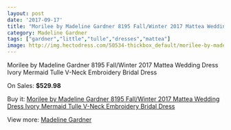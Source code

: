 ```yaml
---
layout: post
date: '2017-09-17'
title: "Morilee by Madeline Gardner 8195 Fall/Winter 2017 Mattea Wedding Dress Ivory Mermaid Tulle V-Neck Embroidery Bridal Dress"
category: Madeline Gardner
tags: ["gardner","little","tulle","dresses","mattea"]
image: http://img.hectodress.com/50534-thickbox_default/morilee-by-madeline-gardner-8195-fall-winter-2017-mattea-wedding-dress-ivory-mermaid-tulle-v-neck-embroidery-bridal-dress.jpg
---
```

Morilee by Madeline Gardner 8195 Fall/Winter 2017 Mattea Wedding Dress Ivory Mermaid Tulle V-Neck Embroidery Bridal Dress

On Sales: **$529.98**
<a href="https://www.hectodress.com/madeline-gardner/16019-morilee-by-madeline-gardner-8195-fall-winter-2017-mattea-wedding-dress-ivory-mermaid-tulle-v-neck-embroidery-bridal-dress.html"><amp-img layout="responsive" width="600" height="600" src="//img.hectodress.com/50534-thickbox_default/morilee-by-madeline-gardner-8195-fall-winter-2017-mattea-wedding-dress-ivory-mermaid-tulle-v-neck-embroidery-bridal-dress.jpg" alt="Morilee by Madeline Gardner 8195 Fall/Winter 2017 Mattea Wedding Dress Ivory Mermaid Tulle V-Neck Embroidery Bridal Dress 0" /></a>
<a href="https://www.hectodress.com/madeline-gardner/16019-morilee-by-madeline-gardner-8195-fall-winter-2017-mattea-wedding-dress-ivory-mermaid-tulle-v-neck-embroidery-bridal-dress.html"><amp-img layout="responsive" width="600" height="600" src="//img.hectodress.com/50537-thickbox_default/morilee-by-madeline-gardner-8195-fall-winter-2017-mattea-wedding-dress-ivory-mermaid-tulle-v-neck-embroidery-bridal-dress.jpg" alt="Morilee by Madeline Gardner 8195 Fall/Winter 2017 Mattea Wedding Dress Ivory Mermaid Tulle V-Neck Embroidery Bridal Dress 1" /></a>
<a href="https://www.hectodress.com/madeline-gardner/16019-morilee-by-madeline-gardner-8195-fall-winter-2017-mattea-wedding-dress-ivory-mermaid-tulle-v-neck-embroidery-bridal-dress.html"><amp-img layout="responsive" width="600" height="600" src="//img.hectodress.com/50536-thickbox_default/morilee-by-madeline-gardner-8195-fall-winter-2017-mattea-wedding-dress-ivory-mermaid-tulle-v-neck-embroidery-bridal-dress.jpg" alt="Morilee by Madeline Gardner 8195 Fall/Winter 2017 Mattea Wedding Dress Ivory Mermaid Tulle V-Neck Embroidery Bridal Dress 2" /></a>
<a href="https://www.hectodress.com/madeline-gardner/16019-morilee-by-madeline-gardner-8195-fall-winter-2017-mattea-wedding-dress-ivory-mermaid-tulle-v-neck-embroidery-bridal-dress.html"><amp-img layout="responsive" width="600" height="600" src="//img.hectodress.com/50535-thickbox_default/morilee-by-madeline-gardner-8195-fall-winter-2017-mattea-wedding-dress-ivory-mermaid-tulle-v-neck-embroidery-bridal-dress.jpg" alt="Morilee by Madeline Gardner 8195 Fall/Winter 2017 Mattea Wedding Dress Ivory Mermaid Tulle V-Neck Embroidery Bridal Dress 3" /></a>

Buy it: [Morilee by Madeline Gardner 8195 Fall/Winter 2017 Mattea Wedding Dress Ivory Mermaid Tulle V-Neck Embroidery Bridal Dress](https://www.hectodress.com/madeline-gardner/16019-morilee-by-madeline-gardner-8195-fall-winter-2017-mattea-wedding-dress-ivory-mermaid-tulle-v-neck-embroidery-bridal-dress.html "Morilee by Madeline Gardner 8195 Fall/Winter 2017 Mattea Wedding Dress Ivory Mermaid Tulle V-Neck Embroidery Bridal Dress")

View more: [Madeline Gardner](https://www.hectodress.com/107-madeline-gardner "Madeline Gardner")